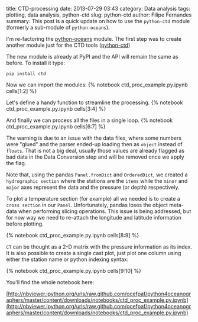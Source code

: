 title: CTD-processing
date:  2013-07-29 03:43
category: Data analysis
tags: plotting, data analysis, python-ctd
slug: python-ctd
author: Filipe Fernandes
summary: This post is a quick update on how to use the `python-ctd` module (formerly a sub-module of `python-oceans`).


I'm re-factoring the [python-oceans](http://code.google.com/p/python-oceans/source/checkout/)
module.  The first step was to create another module just for the CTD tools
([python-ctd](https://github.com/ocefpaf/python-ctd))

The new module is already at PyPI and the API will remain the same as before.
To install it type:

~~~~~~~~~~~~~~~ {.bash}
pip install ctd
~~~~~~~~~~~~~~~

Now we can import the modules:
{% notebook ctd_proc_example.py.ipynb cells[1:2] %}

Let's define a handy function to streamline the processing.
{% notebook ctd_proc_example.py.ipynb cells[3:4] %}

And finally we can process all the files in a single loop.
{% notebook ctd_proc_example.py.ipynb cells[6:7] %}

The warning is due to an issue with the data files, where some numbers were
"glued" and the parser ended-up loading then as `object` instead of `floats`.
That is not a big deal, usually those values are already flagged as bad data
in the Data Conversion step and will be removed once we apply the flag.

Note that, using the pandas `Panel.fromDict` and `OrderedDict`, we created
a `hydrographic section` where the stations are the `items` while the `minor`
and `major` axes represent the data and the pressure (or depth) respectively.

To plot a temperature section (for example) all we needed is to create a
`cross section` in our `Panel`.  Unfortunately, pandas loses the object
meta-data when performing slicing operations.  This issue is being addressed,
but for now way we need to re-attach the longitude and latitude information
before plotting.

{% notebook ctd_proc_example.py.ipynb cells[8:9] %}

`CT` can be thought as a 2-D matrix with the pressure information as its index.
It is also possible to create a single cast plot, just plot one column using
either the station name or python indexing syntax:

{% notebook ctd_proc_example.py.ipynb cells[9:10] %}

You'll find the whole notebook here:

[http://nbviewer.ipython.org/urls/raw.github.com/ocefpaf/python4oceanographers/master/content/downloads/notebooks/ctd_proc_example.py.ipynb](http://nbviewer.ipython.org/urls/raw.github.com/ocefpaf/python4oceanographers/master/content/downloads/notebooks/ctd_proc_example.py.ipynb)
